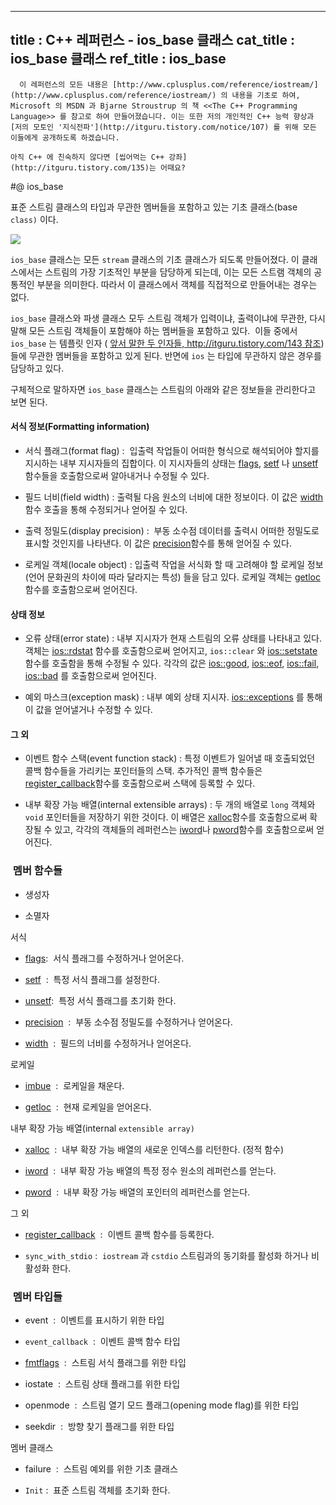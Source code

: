 ----------------
title : C++ 레퍼런스 - ios_base 클래스
cat_title :  ios_base 클래스
ref_title : ios_base
--------------


```warning
  이 레퍼런스의 모든 내용은 [http://www.cplusplus.com/reference/iostream/](http://www.cplusplus.com/reference/iostream/) 의 내용을 기초로 하여, Microsoft 의 MSDN 과 Bjarne Stroustrup 의 책 <<The C++ Programming Language>> 를 참고로 하여 만들어졌습니다. 이는 또한 저의 개인적인 C++ 능력 향상과 [저의 모토인 '지식전파'](http://itguru.tistory.com/notice/107) 를 위해 모든 이들에게 공개하도록 하겠습니다.
```

```info
아직 C++ 에 친숙하지 않다면 [씹어먹는 C++ 강좌](http://itguru.tistory.com/135)는 어때요?

```

#@ ios_base


표준 스트림 클래스의 타입과 무관한 멤버들을 포함하고 있는 기초 클래스(base `class)` 이다.




![](http://img1.daumcdn.net/thumb/R1920x0/?fname=http%3A%2F%2Fcfile28.uf.tistory.com%2Fimage%2F18728641509A44B6183588)


`ios_base` 클래스는 모든 `stream` 클래스의 기초 클래스가 되도록 만들어졌다. 이 클래스에서는 스트림의 가장 기초적인 부분을 담당하게 되는데, 이는 모든 스트램 객체의 공통적인 부분을 의미한다. 따라서 이 클래스에서 객체를 직접적으로 만들어내는 경우는 없다.

`ios_base` 클래스와 파생 클래스 모두 스트림 객체가 입력이냐, 출력이냐에 무관한, 다시 말해 모든 스트림 객체들이 포함해야 하는 멤버들을 포함하고 있다.  이들 중에서 `ios_base` 는 템플릿 인자 ( [앞서 말한 두 인자들, http://itguru.tistory.com/143 참조](http://itguru.tistory.com/143)) 들에 무관한 멤버들을 포함하고 있게 된다. 반면에 `ios` 는 타입에 무관하지 않은 경우를 담당하고 있다.

구체적으로 말하자면 `ios_base` 클래스는 스트림의 아래와 같은 정보들을 관리한다고 보면 된다.

#### 서식 정보(Formatting information)

* 서식 플래그(format flag) :  입출력 작업들이 어떠한 형식으로 해석되어야 할지를 지시하는 내부 지시자들의 집합이다. 이 지시자들의 상태는
 [flags](http://itguru.tistory.com/153), 
 [setf](http://itguru.tistory.com/155) 나
 [unsetf](http://itguru.tistory.com/156) 함수들을 호출함으로써 알아내거나 수정될 수 있다.

* 필드 너비(field width) : 출력될 다음 원소의 너비에 대한 정보이다. 이 값은
 [width](http://itguru.tistory.com/152) 함수 호출을 통해 수정되거나 얻어질 수 있다.

* 출력 정밀도(display precision) :  부동 소수점 데이터를 출력시 어떠한 정밀도로 표시할 것인지를 나타낸다. 이 값은
 [precision](http://itguru.tistory.com/157)함수를 통해 얻어질 수 있다.

* 로케일 객체(locale object) : 입출력 작업을 서식화 할 때 고려해야 할 로케일 정보(언어 문화권의 차이에 따라 달라지는 특성) 들을 담고 있다. 로케일 객체는
 [getloc](http://itguru.tistory.com/160)함수를 호출함으로써 얻어진다.




#### 상태 정보


* 오류 상태(error state) : 내부 지시자가 현재 스트림의 오류 상태를 나타내고 있다. 객체는
 [ios::rdstat](http://itguru.tistory.com/171) 함수를 호출함으로써 얻어지고, `ios::clear` 와
 [ios::setstate](http://itguru.tistory.com/179) 함수를 호출함을 통해 수정될 수 있다. 각각의 값은
 [ios::good](http://itguru.tistory.com/164), 
 [ios::eof](http://itguru.tistory.com/167), 
 [ios::fail](http://itguru.tistory.com/165), 
 [ios::bad](http://itguru.tistory.com/166) 를 호출함으로써 얻어진다.

* 예외 마스크(exception mask) : 내부 예외 상태 지시자.
 [ios::exceptions](http://itguru.tistory.com/150) 를 통해 이 값을 얻어낼거나 수정할 수 있다.

#### 그 외

* 이벤트 함수 스택(event function stack) : 특정 이벤트가 일어낼 때 호출되었던 콜백 함수들을 가리키는 포인터들의 스택. 추가적인 콜백 함수들은
 [register_callback](http://itguru.tistory.com/159)함수를 호출함으로써 스택에 등록할 수 있다.

* 내부 확장 가능 배열(internal extensible arrays) : 두 개의 배열로 `long` 객체와 `void` 포인터들을 저장하기 위한 것이다. 이 배열은
 [xalloc](http://itguru.tistory.com/162)함수를 호출함으로써 확장될 수 있고, 각각의 객체들의 레퍼런스는
 [iword](http://itguru.tistory.com/161)나
 [pword](http://itguru.tistory.com/163)함수를 호출함으로써 얻어진다.



###  멤버 함수들


* 생성자

* 소멸자


서식


*  [flags](http://itguru.tistory.com/153):  서식 플래그를 수정하거나 얻어온다.

*  [setf](http://itguru.tistory.com/155)  :  특정 서식 플래그를 설정한다.



*  [unsetf](http://itguru.tistory.com/156):  특정 서식 플래그를 초기화 한다.



*  [precision](http://itguru.tistory.com/157)  :  부동 소수점 정밀도를 수정하거나 얻어온다.



*  [width](http://itguru.tistory.com/152)  :  필드의 너비를 수정하거나 얻어온다.




로케일


*  [imbue](http://itguru.tistory.com/158)  :  로케일을 채운다.

*  [getloc](http://itguru.tistory.com/160)  :  현재 로케일을 얻어온다.




내부 확장 가능 배열(internal `extensible array)`


*  [xalloc](http://itguru.tistory.com/162)  :  내부 확장 가능 배열의 새로운 인덱스를 리턴한다. (정적 함수)



*  [iword](http://itguru.tistory.com/161)  :  내부 확장 가능 배열의 특정 정수 원소의 레퍼런스를 얻는다.

*  [pword](http://itguru.tistory.com/163)  :  내부 확장 가능 배열의 포인터의 레퍼런스를 얻는다.

그 외


*  [register_callback](http://itguru.tistory.com/159)  :  이벤트 콜백 함수를 등록한다.

* `sync_with_stdio` :  `iostream` 과 `cstdio` 스트림과의 동기화를 활성화 하거나 비활성화 한다.






###  멤버 타입들





* event  :  이벤트를 표시하기 위한 타입

* `event_callback`  :  이벤트 콜백 함수 타입

*  [fmtflags](http://itguru.tistory.com/154)  :  스트림 서식 플래그를 위한 타입

* iostate  :  스트림 상태 플래그를 위한 타입

* openmode  :  스트림 열기 모드 플래그(opening mode flag)를 위한 타입

* seekdir  :  방향 찾기 플래그를 위한 타입




멤버 클래스


* failure  :  스트림 예외를 위한 기초 클래스

* `Init` :  표준 스트림 객체를 초기화 한다.